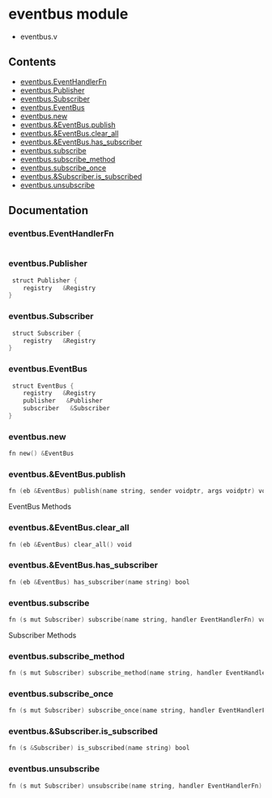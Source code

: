 # eventbus module
- eventbus.v
## Contents
- [eventbus.EventHandlerFn](#eventbuseventhandlerfn)
- [eventbus.Publisher](#eventbuspublisher)
- [eventbus.Subscriber](#eventbussubscriber)
- [eventbus.EventBus](#eventbuseventbus)
- [eventbus.new](#eventbusnew)
- [eventbus.&EventBus.publish](#eventbuseventbuspublish)
- [eventbus.&EventBus.clear_all](#eventbuseventbusclear_all)
- [eventbus.&EventBus.has_subscriber](#eventbuseventbushas_subscriber)
- [eventbus.subscribe](#eventbussubscribe)
- [eventbus.subscribe_method](#eventbussubscribe_method)
- [eventbus.subscribe_once](#eventbussubscribe_once)
- [eventbus.&Subscriber.is_subscribed](#eventbussubscriberis_subscribed)
- [eventbus.unsubscribe](#eventbusunsubscribe)

## Documentation
### eventbus.EventHandlerFn
```v

```
### eventbus.Publisher
```v
 struct Publisher {
    registry   &Registry
}
```
### eventbus.Subscriber
```v
 struct Subscriber {
    registry   &Registry
}
```
### eventbus.EventBus
```v
 struct EventBus {
    registry   &Registry
    publisher   &Publisher
    subscriber   &Subscriber
}
```
### eventbus.new
```v
fn new() &EventBus
```
### eventbus.&EventBus.publish
```v
fn (eb &EventBus) publish(name string, sender voidptr, args voidptr) void
```
EventBus Methods

### eventbus.&EventBus.clear_all
```v
fn (eb &EventBus) clear_all() void
```
### eventbus.&EventBus.has_subscriber
```v
fn (eb &EventBus) has_subscriber(name string) bool
```
### eventbus.subscribe
```v
fn (s mut Subscriber) subscribe(name string, handler EventHandlerFn) void
```
Subscriber Methods

### eventbus.subscribe_method
```v
fn (s mut Subscriber) subscribe_method(name string, handler EventHandlerFn, receiver voidptr) void
```
### eventbus.subscribe_once
```v
fn (s mut Subscriber) subscribe_once(name string, handler EventHandlerFn) void
```
### eventbus.&Subscriber.is_subscribed
```v
fn (s &Subscriber) is_subscribed(name string) bool
```
### eventbus.unsubscribe
```v
fn (s mut Subscriber) unsubscribe(name string, handler EventHandlerFn) void
```